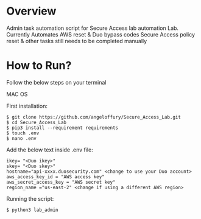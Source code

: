 # Overview
Admin task automation script for Secure Access lab automation Lab.
Currently Automates AWS reset & Duo bypass codes
Secure Access policy reset & other tasks still needs to be completed manually

# How to Run?

Follow the below steps on your terminal


MAC OS

First installation:
```
$ git clone https://github.com/angeloffury/Secure_Access_Lab.git
$ cd Secure_Access_Lab
$ pip3 install --requirement requirements
$ touch .env
$ nano .env
```
Add the below text inside .env file: 
```
ikey= "<Duo ikey>"
skey= "<Duo skey>"
hostname="api-xxxx.duosecurity.com" <change to use your Duo account>
aws_access_key_id = "AWS access key"
aws_secret_access_key = "AWS secret key"
region_name ="us-east-2" <change if using a different AWS region>
```
Running the script:
```
$ python3 lab_admin
```

